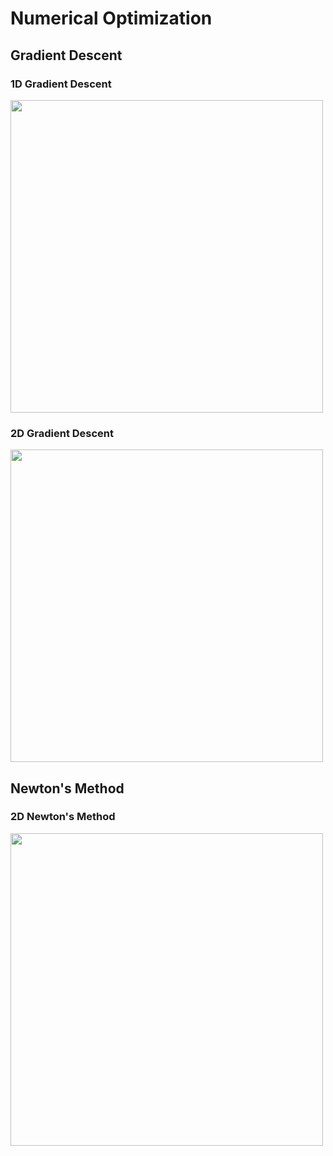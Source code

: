 
# Numerical Optimization

## Gradient Descent

### 1D Gradient Descent

<img src="https://github.com/AymenRumi/Numerical-Mathematics-and-Computing/blob/master/Numerical%20Optimization/1D_GradientDescent.gif" width="500" height="500">


### 2D Gradient Descent


<img src="https://github.com/AymenRumi/Numerical-Mathematics-and-Computing/blob/master/Numerical%20Optimization/2D_GradienDescent.gif" width="500" height="500">


## Newton's Method



### 2D Newton's Method

<img src="https://github.com/AymenRumi/Numerical-Mathematics-and-Computing/blob/master/Numerical%20Optimization/2D_Newton.gif" width="500" height="500">
